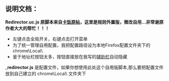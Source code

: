 ## 说明文档：

**Redirector.uc.js 原脚本来自[卡饭原帖](http://bbs.kafan.cn/thread-1621837-1-1.html)，这里是规则外置版，微改自用...非常谢原作者大大的帮忙！！！**

- 左键点击全局开关，右键点击打开菜单
- 为了统一管理自用配置，我把配置路径设为本地Firefox配置文件夹下的chrome\Local\
- 鉴于地址栏按钮太多，按钮直接放在我写的[辅助栏](https://github.com/defpt/userChromeJs/blob/master/000-AidBar.uc.js)自动隐藏

_**redirector.js** 是配置文件，如果你想使用此处这个自用版脚本,那么要把配置文件放到自己建立的 chrome\Local\ 文件夹下


